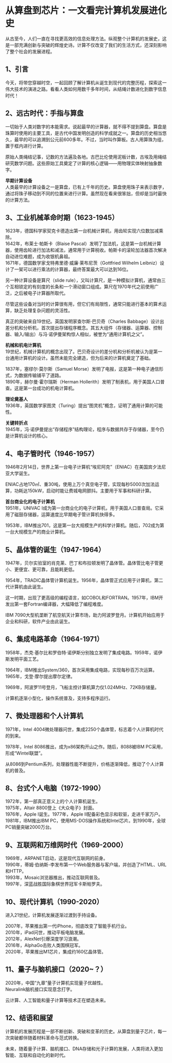 # 从算盘到芯片：一文看完计算机发展进化史

从古至今，人们一直在寻找更高效的信息处理方法。纵观整个计算机的发展史，这是一部充满创新与突破的辉煌史诗。计算不仅改变了我们的生活方式，还深刻影响了整个社会的发展进程。

## 1、引言
今天，将带您穿越时空，一起回顾了解计算机从诞生到现代的完整历程，探索这一伟大技术的演进之路。看看人类如何用数千多年时间，从结绳计数进化到数字信息时代！

## 2、远古时代：手指与算盘
一切始于人类对数字的本能需求。说起最早的计算器，就不得不提到算盘。算盘是珠算时使用的主要工具，是古代中国发明创造的科学成就之一。算盘的历史相当悠久，最早的可以追溯到公元前600多年。不过，当时叫作算板。古人用算珠为组，置于框内进行计算。

原始人类绳结记事，记数的方法遍及各地。古巴比伦使用泥板计数，古埃及用绳结研究数学问题。这些原始工具奠定了计算的核心逻辑——用物理实体映射抽象数字。

**早期计算设备**  
人类最早的计算设备之一是算盘，已有上千年的历史。算盘使用珠子来表示数字，通过将珠子移动到不同的位置来进行计算。虽然现在看来很笨拙，但却是当时最快的计算方法。

## 3、工业机械革命时期（1623-1945）
1623年，德国科学家契克卡德造出第一台机械计算机，用齿轮实现六位数加减乘除。  
1642年，布莱士·帕斯卡（Blaise Pascal）发明了加法机，这是第一台机械计算器，使用齿轮进行加法和减法，通常用于计算税收。帕斯卡的滚轮加法器首次解决自动进位难题，成为收银机鼻祖。  
1671年，德国数学家戈特弗里德·威廉·莱布尼茨（Gottfried Wilhelm Leibniz）设计了一架可以进行乘法的计算器，最终答案最大可以达到16位。

另一种计算设备是算尺（slide rule），又叫计算尺，是一种模拟计算机，通常由三个互相锁定的有刻度的长条和一个滑动窗口组成。算尺在1970年代之前使用广泛，之后被电子计算器所取代。  

尽管这些设备对当时的计算很有用，但它们有局限性，通常只能进行基本的算术运算，缺乏处理复杂问题的灵活性。  

真正的突破来自19世纪。英国发明家查尔斯·巴贝奇（Charles Babbage）设计出差分机和分析机，首次提出存储程序概念。其五大组件（存储器、运算器、控制器、输入/输出）与冯·诺伊曼架构惊人相似，被誉为“通用计算机之父”。  

**机械和机电计算机**  
19世纪，机械计算机的概念出现了。巴贝奇设计的差分机和分析机被认为是第一台通用计算机的设计。虽然未能完全建造，但为后来的计算机奠定了基础。  

1837年，塞缪尔·莫尔斯（Samuel Morse）发明了电报，这是第一种电子通信形式，为数据传输铺平了道路。  
1890年，赫尔曼·霍尔瑞斯（Herman Hollerith）发明了制表机，用于美国人口普查。这是第一台成功的机电计算机。  

**理论奠基人**  
1936年，英国数学家图灵（Turing）提出“图灵机”概念，证明了通用计算的可能性。  

**关键转折点**  
1945年，冯·诺伊曼提出“存储程序”结构理论，程序与数据共存于存储器，至今仍是计算机设计的核心。

## 4、电子管时代（1946-1957）
1946年2月14日，世界上第一台电子计算机“埃尼阿克”（ENIAC）在美国宾夕法尼亚大学诞生。  

ENIAC占地170㎡、重30吨，使用上万个真空电子管，实现每秒5000次加法运算，功耗达150kW，启动时能让费城电网颤抖。主要用于军事和科研计算。  

**首台商业化的电子计算机**  
1951年，UNIVAC I成为第一台商业化的电子计算机，用于美国人口普查局。它采用了磁鼓存储器，运算速度比早期电子管计算机快得多。  

1953年，IBM推出701，这是第一台大规模生产的科学计算机。随后，702成为第一台大规模生产的商业计算机。

## 5、晶体管的诞生（1947-1964）
1947年，贝尔实验室的肖克莱、巴丁和布拉顿发明了晶体管。晶体管比电子管更小、更便宜、更可靠，且能耗更低。  

1954年，TRADIC晶体管计算机诞生。1956年，晶体管正式应用于计算机，第二代计算机由此诞生。  

这一时期，出现了更高级的编程语言，如COBOL和FORTRAN。1957年，IBM开发出第一套Fortran编译器，大幅降低了编程难度。  

IBM 7090大型机垄断了航空航天计算市场，助力阿波罗登月。计算机开始应用于企业和科研，软件产业由此诞生。

## 6、集成电路革命（1964-1971）
1958年，杰克·基尔比和罗伯特·诺伊斯分别独立发明了集成电路。1959年，诺伊斯发明平面工艺。  

1964年，IBM推出System/360，首次采用集成电路，实现每秒百万次运算。  
1965年，戈登·摩尔提出摩尔定律。  

1969年，阿波罗11号登月，飞船主控计算机算力仅1.024MHz、72KB存储量。  

计算机逐渐小型化，操作系统普及，支持多程序运行。

## 7、微处理器和个人计算机
1971年，Intel 4004微处理器问世，集成2250个晶体管，标志着个人计算机时代的到来。  

1978年，Intel 8086推出，成为x86架构开山之作。随后，8088被IBM PC采用，形成“Wintel联盟”。  

从8086到Pentium系列，处理器性能不断提升，价格逐渐降低，推动了个人计算机的普及。

## 8、台式个人电脑（1972-1990）
1972年，第一部真正意义上的个人计算机诞生。  
1975年，Altair 8800登上《大众电子》封面。  
1976年，Apple I诞生。1977年，Apple II配备彩色显示和软驱，走进千家万户。  
1981年，IBM推出IBM PC，使用MS-DOS操作系统和Intel芯片。到1990年，全球PC销量突破2000万台。

## 9、互联网和万维网时代（1969-2000）
1969年，ARPANET启动，这是现代互联网的前身。  
1990年，蒂姆·伯纳斯-李发布第一个Web服务器与客户端，并创造了HTML、URL和HTTP。  
1993年，Mosaic浏览器推出，推动互联网普及。  
1997年，深蓝战胜国际象棋世界冠军卡斯帕罗夫。

## 10、现代计算机（1990-2020）
进入21世纪，计算机发展逐渐过渡到手持设备。  

2007年，苹果推出第一代iPhone，彻底改变了智能手机行业。  
2010年，iPad问世，推动平板电脑发展。  
2012年，AlexNet引爆深度学习浪潮。  
2016年，AlphaGo击败人类围棋冠军。  
2020年，苹果推出M1芯片，集成约160亿晶体管。

## 11、量子与脑机接口（2020~？）
2020年，中国“九章”量子计算机实现量子优越性。  
Neuralink脑机接口实现意念打字。  

云计算、人工智能和量子计算等技术正在塑造未来。

## 12、结语和展望
计算机的发展历程是一部不断创新、突破和变革的历史。从算盘到量子芯片，每一次突破都伴随着材料革命与范式转换。  

未来，随着量子计算、脑机接口、DNA存储和光子计算的发展，人类将进入更加智能、互联和自动化的新时代。

